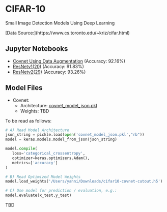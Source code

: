 # CIFAR-10
Small Image Detection Models Using Deep Learning
<p>[Data Source:](https://www.cs.toronto.edu/~kriz/cifar.html)

## Jupyter Notebooks
- [Covnet Using Data Augmentation](cifar10_COVNET_no_noise.ipynb) (Accuracy: 92.16%)
- [ResNetv1(20)](CIFAR_10_RESNETv1b_No_Noise.ipynb) (Accuracy: 91.83%)
- [ResNetv2(29)](CIFAR_10_RESNETv2c_No_Noise.ipynb) (Accuracy: 93.26%)

## Model Files
- Covnet:
  - Architecture: [covnet_model_json.pkl](covnet_model_json.pkl)
  - Weights: TBD

<p> To be read as follows:

```python
# A) Read Model Architecture
json_string = pickle.load(open('covnet_model_json.pkl',"rb"))
model = keras.models.model_from_json(json_string)

model.compile(
   loss='categorical_crossentropy', 
   optimizer=keras.optimizers.Adam(), 
   metrics=['accuracy']
)

# B) Read Optimized Model Weights
model.load_weights('/Users/yanni/Downloads/cifar10-covnet-cutout.h5')

# C) Use model for prediction / evaluation, e.g.:
model.evaluate(x_test,y_test)
```
<p>TBD
